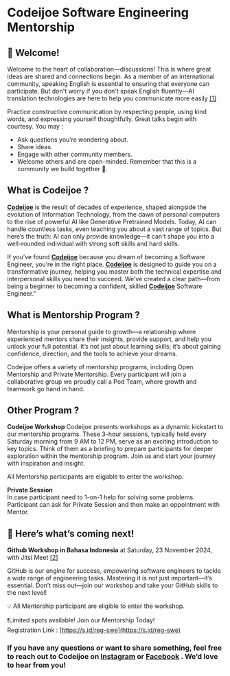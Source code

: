 # Codeijoe Software Engineering Mentorship

<!--
    ✏️ Optional: Customize the content below to let your community know what you intend to use Discussions for.
-->
## 👋 Welcome!
  Welcome to the heart of collaboration—discussions! This is where great ideas are shared and connections begin. As a member of an international community, speaking English is essential to ensuring that everyone can participate. But don't worry if you don't speak English fluently—AI translation technologies are here to help you communicate more easily [[1]](https://chatgpt.com)  


 Practice constructive communication by respecting people, using kind words, and expressing yourself thoughtfully. Great talks begin with courtesy. You may :
  * Ask questions you’re wondering about.
  * Share ideas.
  * Engage with other community members.
  * Welcome others and are open-minded. Remember that this is a community we
  build together 💪.

## What is Codeijoe ?
   [**Codeijoe**](https://github.com/codeijoe) is the result of decades of experience, shaped alongside the evolution of Information Technology, from the dawn of personal computers to the rise of powerful AI like Generative Pretrained Models. Today, AI can handle countless tasks, even teaching you about a vast range of topics. But here’s the truth: AI can only provide knowledge—it can't shape you into a well-rounded individual with strong soft skills and hard skills.

If you’ve found [**Codeijoe**](https://github.com/codeijoe) because you dream of becoming a Software Engineer, you’re in the right place. [**Codeijoe**](https://github.com/codeijoe) is designed to guide you on a transformative journey, helping you master both the technical expertise and interpersonal skills you need to succeed. We’ve created a clear path—from being a beginner to becoming a confident, skilled [**Codeijoe**](https://github.com/codeijoe) Software Engineer."     

## What is Mentorship Program ?
  Mentorship is your personal guide to growth—a relationship where experienced mentors share their insights, provide support, and help you unlock your full potential. It’s not just about learning skills; it’s about gaining confidence, direction, and the tools to achieve your dreams.
  
  Codeijoe offers a variety of mentorship programs, including Open Mentorship and Private Mentorship. Every participant will join a collaborative group we proudly call a Pod Team, where growth and teamwork go hand in hand.
  
 ## Other Program ? 
  **Codeijoe Workshop**
  Codeijoe presents workshops as a dynamic kickstart to our mentorship programs. These 3-hour sessions, typically held every Saturday morning from 9 AM to 12 PM, serve as an exciting introduction to key topics. Think of them as a briefing to prepare participants for deeper exploration within the mentorship program. Join us and start your journey with inspiration and insight.  
  
  All Mentorship participants are eligable to enter the workshop.   

 **Private Session**   
  In case participant need to 1-on-1 help for solving some problems. Participant can ask for Private Session and then make an oppointment with Mentor.

##  📢 Here’s what’s coming next!   
  **Github Workshop in Bahasa Indonesia**   at  Saturday, 23 November 2024, with Jitsi Meet [[2]](https://jitsi.org/jitsi-meet/) 
  
  GitHub is our engine for success, empowering software engineers to tackle a wide range of engineering tasks. Mastering it is not just important—it’s essential. Don’t miss out—join our workshop and take your GitHub skills to the next level!

💡  All Mentorship participant are eligible to enter the workshop. 

❗Limited spots available! Join our Mentorship Today!  
Registration Link  :  [https://s.id/reg-swe](https://s.id/reg-swe)

### If you have any questions or want to share something, feel free to reach out to Codeijoe on [Instagram](https://www.instagram.com/codeijoe/) or [Facebook](https://www.facebook.com/people/Codeijoe/61568601235492/) . We’d love to hear from you! 

<!--
  For the maintainers, here are some tips 💡 for getting started with Discussions. We'll leave these in Markdown comments for now, but feel free to take out the comments for all maintainers to see.

  📢 **Announce to your community** that Discussions is available! Go ahead and send that tweet, post, or link it from the website to drive traffic here.

  🔗 If you use issue templates, **link any relevant issue templates** such as questions and community conversations to Discussions. Declutter your issues by driving community content to where they belong in Discussions. If you need help, here's a [link to the documentation](https://docs.github.com/github/building-a-strong-community/configuring-issue-templates-for-your-repository#configuring-the-template-chooser).

  ➡️ You can **convert issues to discussions** either individually or bulk by labels. Looking at you, issues labeled “question” or “discussion”.
-->

